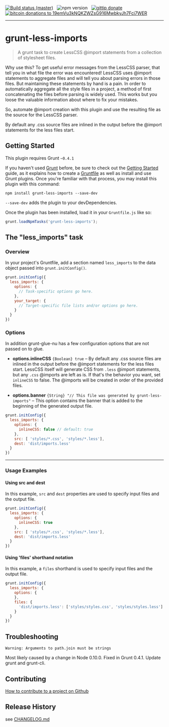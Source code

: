[![Build status (master)](http://b.adge.me/travis/MarcDiethelm/grunt-less-imports.svg)](https://travis-ci.org/MarcDiethelm/grunt-less-imports) &nbsp; ![npm version](http://b.adge.me/npm/v/grunt-less-imports.svg) &nbsp; [![gittip donate](http://b.adge.me/:gittip-donate-lightgrey.svg)](https://www.gittip.com/MarcDiethelm/) &nbsp; [![bitcoin donations to 19emVu3kNQKZWZsG916MwbkyJh7Fci7WER](http://b.adge.me/:bitcoin-donate-lightgrey.svg)](bitcoin:19emVu3kNQKZWZsG916MwbkyJh7Fci7WER)

---

# grunt-less-imports

> A grunt task to create LessCSS @import statements from a collection of stylesheet files.

Why use this? To get useful error messages from the LessCSS parser, that tell you in what file the error was encountered!
LessCSS uses @import statements to aggregate files and will tell you about parsing errors in those files.
But maintaining these statements by hand is a pain. In order to automatically aggregate all the style files in a project,
a method of first concatenating the files before parsing is widely used. This works but you loose the valuable
information about where to fix your mistakes.

So, automate @import creation with this plugin and use the resulting file as the source for the LessCSS parser.

By default any .css source files are inlined in the output before the @import statements for the less files start.

## Getting Started
This plugin requires Grunt `~0.4.1`

If you haven't used [Grunt](http://gruntjs.com/) before, be sure to check out the
[Getting Started](http://gruntjs.com/getting-started) guide, as it explains how to create a
[Gruntfile](http://gruntjs.com/sample-gruntfile) as well as install and use Grunt plugins. Once you're familiar with
that process, you may install this plugin with this command:

```shell
npm install grunt-less-imports --save-dev
```

`--save-dev` adds the plugin to your devDependencies.

Once the plugin has been installed, load it in your `Gruntfile.js` like so:

```js
grunt.loadNpmTasks('grunt-less-imports');
```

## The "less_imports" task

### Overview
In your project's Gruntfile, add a section named `less_imports` to the data object passed into `grunt.initConfig()`.

```js
grunt.initConfig({
  less_imports: {
    options: {
      // Task-specific options go here.
    },
    your_target: {
      // Target-specific file lists and/or options go here.
    }
  }
})
```

### Options

In addition grunt-glue-nu has a few configuration options that are not passed on to glue.

- **options.inlineCSS** `{Boolean} true` – By default any .css source files are inlined in the output before the @import statements for the less files start.
                                                  LessCSS itself will generate CSS from `.less` @import statements, but any `.css` @imports are left as is. If that's the behavior
                                                  you want, set `inlineCSS` to false. The @imports will be created in order of the provided files.

- **options.banner** `{String} "// This file was generated by grunt-less-imports"` – This option contains the banner that is added to the beginning of the generated output file.



```js
grunt.initConfig({
  less_imports: {
    options: {
      inlineCSS: false // default: true
    },
    src: [ 'styles/*.css', 'styles/*.less'],
    dest: 'dist/imports.less'
  }
})
```

---

### Usage Examples

#### Using src and dest
In this example, `src` and `dest` properties are used to specify input files and the output file.

```js
grunt.initConfig({
  less_imports: {
    options: {
      inlineCSS: true
    },
    src: [ 'styles/*.css', 'styles/*.less'],
    dest: 'dist/imports.less'
  }
})
```

#### Using 'files' shorthand notation
In this example, a `files` shorthand is used to specify input files and the output file.

```js
grunt.initConfig({
  less_imports: {
    options: {
    },
    files: {
      'dist/imports.less': ['styles/styles.css', 'styles/styles.less']
    }
  }
})
```

## Troubleshooting

	Warning: Arguments to path.join must be strings

Most likely caused by a change in Node 0.10.0. Fixed in Grunt 0.4.1.
Update grunt and grunt-cli.

## Contributing
[How to contribute to a project on Github](https://gist.github.com/MarcDiethelm/7303312)

## Release History
see [CHANGELOG.md](CHANGELOG.md)
